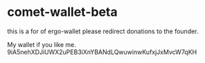 # comet-wallet-beta
this is a for of ergo-wallet please redirect donations to the founder. 


My wallet if you like me. 
9iA5nehXDJiUWX2uPEB3iXnYBANdLQwuwinwKufxjJxMvcW7qKH
